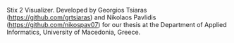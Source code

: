 Stix 2 Visualizer. 
Developed by Georgios Tsiaras (https://github.com/grtsiaras) and Nikolaos Pavlidis (https://github.com/nikospav07)
for our thesis at the Department of Applied Informatics, University of Macedonia, Greece.
